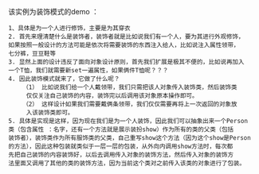 该实例为装饰模式的demo ：
    
    1、具体是为一个人进行修饰，主要是为其穿衣
    2. 首先来理清楚什么是装饰者，装饰者就是比如说我们有一个人，要为其进行外观修饰，
    如果按照一般设计的方法可能是依次将需要装饰的东西注入给人，比如说注入属性领带，
    七分裤，豆豆鞋等
    3. 显然上面的设计违反了面向对象设计原则，首先我们扩展是极其不便的，比如说再加入
    一个T恤，我们就需要新set一遍属性，如果俩件T恤呢？？？
    4. 因此装饰模式就来了，它做了什么呢？
        （1） 比如说我们给一个人戴领带，我们只需把该人对象传入装饰类，然后装饰类
         仅仅关注自己装饰的内容，装饰完以后调用该对象原本操作即可。
        （2） 这样设计如果我们需要戴俩条领带，我们仅仅需要再将上一次返回的对象放
         入该装饰类即可。
    5. 具体是实现是这样，因为现在我们是为一个人装饰，因此我们可以抽象出来一个Person
    类（包含属性 ：名字，还有一个方法就是展示装扮show）作为所有的类的父类（包括
    装饰者），装饰类作为所有服饰类的父类，自己重写show这个方法（因为这个show是Person
    的方法），因此这种包装就类似于一层一层的包装，从外向内调用show方法时，每次都
    先把自己装饰的内容装饰好，以后去调用传入对象的装饰方法，然后传入对象的装饰方
    法里面又调用了其他的类的装饰方法，因为当前这个类对之前传入该类的对象进行了包装。
    